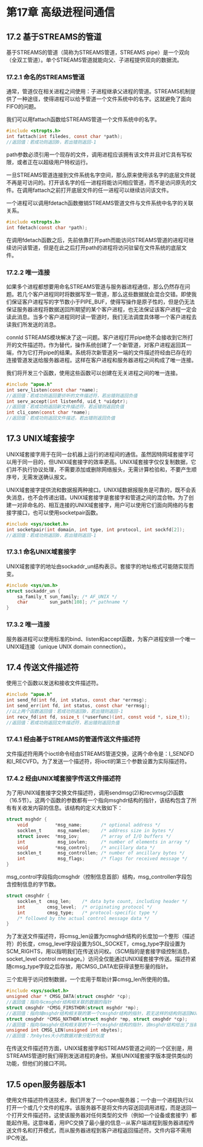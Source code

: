 # 第17章 高级进程间通信

## 17.2 基于STREAMS的管道
基于STREAMS的管道（简称为STREAMS管道，STREAMS pipe）是一个双向（全双工管道）。单个STREAMS管道就能向父、子进程提供双向的数据流。

### 17.2.1 命名的STREAMS管道
通常，管道仅在相关进程之间使用：子进程继承父进程的管道。STREAMS机制提供了一种途径，使得进程可以给予管道一个文件系统中的名字。这就避免了面向FIFO的问题。

我们可以用fattach函数给STREAMS管道一个文件系统中的名字。
```c
#include <stropts.h>
int fattach(int filedes, const char *path);
//返回值：若成功则返回0，若出错则返回-1
```
path参数必须引用一个现存的文件，调用进程应该拥有该文件并且对它具有写权限，或者正在以超级用户特权运行。

一旦STREAMS管道连接到文件系统名字空间，那么原来使用该名字的底层文件就不再是可访问的。打开该名字的任一进程将能访问相应管道，而不是访问原先的文件。在调用fattach之前打开底层文件的任一进程可以继续访问该文件。

一个进程可以调用fdetach函数撤销STREAMS管道文件与文件系统中名字的关联关系。
```c
#include <stropts.h>
int fdetach(const char *path);
```
在调用fdetach函数之后，先前依靠打开path而能访问STREAMS管道的进程可继续访问该管道，但是在此之后打开path的进程将访问驻留在文件系统的底层文件。

### 17.2.2 唯一连接
如果多个进程都想要用命名STREAMS管道与服务器进程通信，那么仍然存在问题。若几个客户进程同时将数据写至一管道，那么这些数据就会混合交错。即使我们保证客户进程写的字节数小于PIPE_BUF，使得写操作是原子性的，但是仍无法保证服务器进程将数据送回所期望的某个客户进程，也无法保证该客户进程一定会读此消息。当多个客户进程同时读一管道时，我们无法调度具体哪一个客户进程去读我们所发送的消息。

connld STREAMS模块解决了这一问题。客户进程打开pipe绝不会接收到它所打开的文件描述符。作为替代，操作系统创建了一个新管道，对客户进程返回其一端，作为它打开pipe的结果。系统将次新管道另一端的文件描述符经由已存在的连接管道发送给服务器进程。这样在客户进程和服务器进程之间构成了唯一连接。

我们将开发三个函数，使用这些函数可以创建在无关进程之间的唯一连接。
```c
#include "apue.h"
int serv_listen(const char *name);
//返回值：若成功则返回要侦听的文件描述符，若出错则返回负值
int serv_accept(int listenfd, uid_t *uidptr);
//返回值：若成功则返回新文件描述符，若出错则返回负值
int cli_conn(const char *name);
//返回值：若成功则返回文件描述，若出错则返回负值
```

## 17.3 UNIX域套接字
UNIX域套接字用于在同一台机器上运行的进程间的通信。虽然因特网域套接字可以用于同一目的，但UNIX域套接字的效率更高。UNIX域套接字仅仅复制数据，它们并不执行协议处理，不需要添加或删除网络报头，无需计算检验和，不要产生顺序号，无需发送确认报文。

UNIX域套接字提供流和数据报两种接口。UNIX域数据报服务是可靠的，既不会丢失消息，也不会传递出错。UNIX域套接字是套接字和管道之间的混合物。为了创建一对非命名的、相互连接的UNIX域套接字，用户可以使用它们面向网络的与套接字接口，也可以使用socketpair函数。
```c
#include <sys/socket.h>
int socketpair(int domain, int type, int protocol, int sockfd[2]);
//返回值：若成功则返回0，若出错则返回-1
```

### 17.3.1 命名UNIX域套接字
UNIX域套接字的地址由sockaddr_un结构表示。套接字的地址格式可能随实现而变。
```c
#include <sys/un.h>
struct sockaddr_un {
    sa_family_t sun_family; /* AF_UNIX */
    char        sun_path[108]; /* pathname */
}
```

### 17.3.2 唯一连接
服务器进程可以使用标准的bind、listen和accept函数，为客户进程安排一个唯一UNIX域连接（unique UNIX domain connection）。

## 17.4 传送文件描述符
使用三个函数以发送和接收文件描述符。
```c
#include "apue.h"
int send_fd(int fd, int status, const char *errmsg);
int send_err(int fd, int status, const char *errmsg);
//以上两个函数返回值：若成功则返回0，若出错则返回-1
int recv_fd(int fd, ssize_t (*userfunc)(int, const void *, size_t));
//返回值：若成功则返回文件描述符，若出错则返回负值
```
### 17.4.1 经由基于STREAMS的管道传送文件描述符
文件描述符用两个ioctl命令经由STREAMS管道交换，这两个命令是：I_SENDFD和I_RECVFD。为了发送一个描述符，将ioctl的第三个参数设置为实际描述符。

### 17.4.2 经由UNIX域套接字传送文件描述符
为了用UNIX域套接字交换文件描述符，调用sendmsg(2)和recvmsg(2)函数（16.5节）。这两个函数的参数都有一个指向msghdr结构的指针，该结构包含了所有有关收发内容的信息。该结构的定义大致如下：
```c
struct msghdr {
    void          *msg_name;       /* optional address */
    socklen_t      msg_namelen;    /* address size in bytes */
    struct iovec  *msg_iov;        /* array of I/O buffers */
    int            msg_iovlen;     /* number of elements in array */
    void          *msg_control;    /* ancillary data */
    socklen_t      msg_controllen; /* number of ancillary bytes */
    int            msg_flags;      /* flags for received message */
}
```
msg_control字段指向cmsghdr（控制信息首部）结构，msg_controllen字段包含控制信息的字节数。
```c
struct cmsghdr {
    socklen_t  cmsg_len;    /* data byte count, including header */
    int        cmsg_level;  /* originating protocol */
    int        cmsg_type;   /* protocol-specific type */
    /* followed by the actual control message data */
}
```
为了发送文件描述符，将cmsg_len设置为cmsghdr结构的长度加一个整形（描述符）的长度，cmsg_level字段设置为SOL_SOCKET，cmsg_type字段设置为SCM_RIGHTS，用以指明我们在传送访问权。（SCM指的是套接字级控制消息，socket_level control message。）访问全仅能通过UNIX域套接字传送。描述符紧随cmsg_type字段之后存放，用CMSG_DATA宏获得该整形量的指针。

三个宏用于访问控制数据，一个宏用于帮助计算cmsg_len所使用的值。
```c
#include <sys/socket.h>
unsigned char * CMSG_DATA(struct cmsghdr *cp);
//返回值：指向与cmsghdr结构相关联的数据的指针
struct cmsghdr *CMSG_FIRSTHDR(struct msghdr *mp);
//返回值：指向域msghdr结构相关联的第一个cmsghdr结构的指针，若无这样的结构则返回NULL
struct cmsghdr *CMSG_NXTHDR(struct msghdr *mp, struct cmsghdr *cp);
//返回值：指向与msghdr结构相关联的下一个cmsghdr结构的指针，该msghdr结构给出了当前cmsghdr结构，若当前cmsghdr结构已是最后一个则返回NULL
unsigned int CMSG_LEN(unsigned int nbytes);
//返回值：为nbytes大小的数据对象分配的长度
```
在传送文件描述符方面，UNIX域套接字和STREAMS管道之间的一个区别是，用STREAMS管道时我们得到发送进程的身份。某些UNIX域套接字版本提供类似的功能，但他们的接口不同。

## 17.5 open服务器版本1
使用文件描述符传送技术，我们开发了一个open服务器；一个由一个进程执行以打开一个或几个文件的程序。该服务器不是将文件内容送回调用进程，而是送回一个打开文件描述符。这使该服务器对任何类型的文件（例如一个设备或套接字）都能起作用。这意味着，用IPC交换了最小量的信息--从客户端进程到服务器进程传送文件名和打开模式，而从服务器进程到客户进程返回描述符。文件内容不需用IPC传送。
